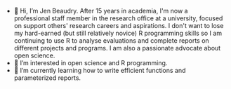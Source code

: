 - 👋 Hi, I’m Jen Beaudry. After 15 years in academia, I'm now a professional staff member in the 
research office at a university, focused on support others' research careers and aspirations. 
I don't want to lose my hard-earned (but still relatively novice) R programming skills so I am continuing to 
use R to analyse evaluations and complete reports on different projects and programs. I am also a passionate
advocate about open science.
- 👀 I’m interested in open science and R programming. 
- 🌱 I’m currently learning how to write efficient functions and parameterized reports. 

<!---
jlbeaudry/jlbeaudry is a ✨ special ✨ repository because its `README.md` (this file) appears on your GitHub profile.
You can click the Preview link to take a look at your changes.
--->
